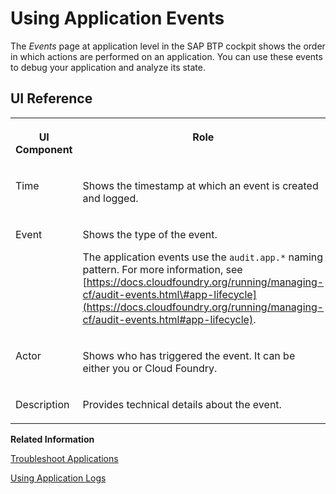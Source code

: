 <!-- loiof086817c190e441b91d5361fc6d636a3 -->

# Using Application Events

The *Events* page at application level in the SAP BTP cockpit shows the order in which actions are performed on an application. You can use these events to debug your application and analyze its state.



<a name="loiof086817c190e441b91d5361fc6d636a3__section_xsl_szg_q2c"/>

## UI Reference


<table>
<tr>
<th valign="top">

UI Component

</th>
<th valign="top">

Role

</th>
</tr>
<tr>
<td valign="top">

Time

</td>
<td valign="top">

Shows the timestamp at which an event is created and logged.

</td>
</tr>
<tr>
<td valign="top">

Event

</td>
<td valign="top">

Shows the type of the event.

The application events use the `audit.app.*` naming pattern. For more information, see [https://docs.cloudfoundry.org/running/managing-cf/audit-events.html\#app-lifecycle](https://docs.cloudfoundry.org/running/managing-cf/audit-events.html#app-lifecycle).

</td>
</tr>
<tr>
<td valign="top">

Actor

</td>
<td valign="top">

Shows who has triggered the event. It can be either you or Cloud Foundry.

</td>
</tr>
<tr>
<td valign="top">

Description

</td>
<td valign="top">

Provides technical details about the event.

</td>
</tr>
</table>

**Related Information**  


[Troubleshoot Applications](troubleshoot-applications-2ae6772.md "You can use application events and logs to troubleshoot your application in the SAP BTP cockpit.")

[Using Application Logs](using-application-logs-4c403b5.md "The Logs page at application level in the SAP BTP cockpit shows the application logs and logs generated by various Cloud Foundry components that relate to the application. You can use these logs to identify and troubleshoot application-specific problems.")

